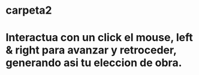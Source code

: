 # carpeta2 
# Interactua con un click el mouse, left & right para avanzar y retroceder, generando asi  tu eleccion de  obra.
